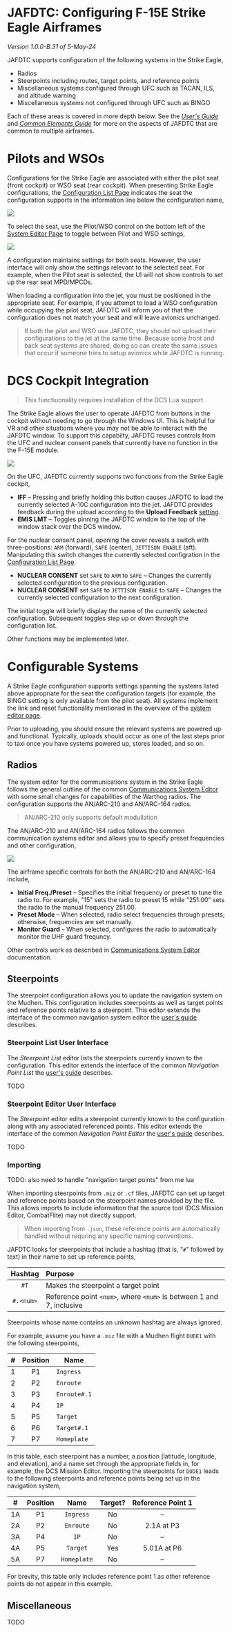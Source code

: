 # JAFDTC: Configuring F-15E Strike Eagle Airframes

*Version 1.0.0-B.31 of 5-May-24*

JAFDTC supports configuration of the following systems in the Strike Eagle,

- Radios
- Steerpoints including routes, target points, and reference points
- Miscellaneous systems configured through UFC such as TACAN, ILS, and altitude warning
- Miscellaneous systems not configured through UFC such as BINGO

Each of these areas is covered in more depth below. See the
[_User's Guide_](https://github.com/51st-Vfw/JAFDTC/tree/master/doc/README.md) and
[_Common Elements Guide_](https://github.com/51st-Vfw/JAFDTC/tree/master/doc/Common_Elements.md)
for more on the aspects of JAFDTC that are common to multiple airframes.

# Pilots and WSOs

Configurations for the Strike Eagle are associated with either the pilot seat (front cockpit)
or WSO seat (rear cockpit). When presenting Strike Eagle configurations, the
[Configuration List Page](https://github.com/51st-Vfw/JAFDTC/tree/master/doc/README.md#configuration-list-page)
indicates the seat the configuration supports in the information line below the configuration
name,

![](images/Strike_Base_Cfg_Seat.png)

To select the seat, use the Pilot/WSO control on the bottom left of the
[System Editor Page](https://github.com/51st-Vfw/JAFDTC/tree/master/doc/README.md#system-editor-page) to toggle between Pilot and WSO settings,

![](images/Strike_Sys_Seat.png)

A configuration maintains settings for both seats. However, the user interface will only show
the settings relevant to the selected seat. For example, when the Pilot seat is selected, the
UI will not show controls to set up the rear seat MPD/MPCDs.

When loading a configuration into the jet, you must be positioned in the appropriate seat. For
example, if you attempt to load a WSO configuration while occupying the pilot seat, JAFDTC will
inform you of that the configuration does not match your seat and will leave avionics
unchanged.

> If both the pilot and WSO use JAFDTC, they should not upload their configurations to the jet
> at the same time. Because some front and back seat systems are shared, doing so can create
> the same issues that occur if someone tries to setup avionics while JAFDTC is running.

# DCS Cockpit Integration

> This functiuonality requires installation of the DCS Lua support. 

The Strike Eagle allows the user to operate JAFDTC from buttons in the cockpit without needing
to go through the Windows UI. This is helpful for VR and other situations where you may not be
able to interact with the JAFDTC window. To support this capabilty, JAFDTC reuses controls from
the UFC and nuclear consent panels that currently have no function in the the F-15E module.

![](images/Strike_Cockpits_JAFDTC.png)

On the UFC, JAFDTC currently supports two functions from the Strike Eagle cockpit,

* **IFF** &ndash; Pressing and briefly holding this button causes JAFDTC to load the
  currently selected A-10C configuration into the jet. JAFDTC provides feedback during the
  upload according to the **Upload Feedback**
  [setting](https://github.com/51st-Vfw/JAFDTC/tree/master/doc/README.md#settings).
* **EMIS LMT** &ndash; Toggles pinning the JAFDTC window to the top of the window stack over
  the DCS window.

For the nuclear consent panel, opening the cover reveals a switch with three-positions:
`ARM` (forward), `SAFE` (center), `JETTISON ENABLE` (aft). Manipulating this switch
changes the currently selected configration in the
[Configuration List Page](https://github.com/51st-Vfw/JAFDTC/tree/master/doc/README.md#configuration-list-page).

* **NUCLEAR CONSENT** set `SAFE` to `ARM` to `SAFE` &ndash; Changes the currently selected
  configuration to the previous configuration.
* **NUCLEAR CONSENT** set `SAFE` to `JETTISON ENABLE` to `SAFE` &ndash; Changes the currently
  selected configuration to the next configuration.

The initial toggle will briefly display the name of the currently selected configuration.
Subsequent toggles step up or down through the configuration list.

Other functions may be implemented later.

# Configurable Systems

A Strike Eagle configuration supports settings spanning the systems listed above appropriate
for the seat the configuration targets (for example, the BINGO setting is only available from
the pilot seat). All systems implement the link and reset functionality mentioned in the
overview of the
[system editor page](https://github.com/51st-Vfw/JAFDTC/tree/master/doc/README.md#system-editor-page).

Prior to uploading, you should ensure the relevant systems are powered up and functional.
Typically, uploads should occur as one of the last steps prior to taxi once you have systems
powered up, stores loaded, and so on.

## Radios

The system editor for the communications system in the Strike Eagle follows the general outline
of the common
[Communications System Editor](https://github.com/51st-Vfw/JAFDTC/tree/master/doc/Common_Elements.md#communications-system-editors)
with some small changes for capabilities of the Warthog radios. The configuration supports the
AN/ARC-210 and AN/ARC-164 radios.

> AN/ARC-210 only supports default moduilation

The AN/ARC-210 and AN/ARC-164 radios follows the common communication systems editor and allows
you to specify preset frequencies and other configuration,

![](images/Strike_Sys_COM_ARC164.png)

The airframe specific controls for both the AN/ARC-210 and AN/ARC-164 include,

- **Initial Freq./Preset** &ndash; Specifies the initial frequency or preset to tune the
  radio to. For example, "15" sets the radio to preset 15 while "251.00" sets the radio to
  the manual frequency 251.00.
- **Preset Mode** &ndash; When selected, radio select frequencies through presets; otherwise,
  frequencies are set manually.
- **Monitor Guard** &ndash; When selected, configures the radio to automatically monitor the
  UHF guard frequncy.

Other controls work as described in
[Communications System Editor](https://github.com/51st-Vfw/JAFDTC/tree/master/doc/Common_Elements.md#communications-system-editors)
documentation.

## Steerpoints

The steerpoint configuration allows you to update the navigation system on the Mudhen. This
configuration includes steerpoints as well as target points and reference points relative to a
steerpoint. This editor extends the interface of the common navigation system editor the
[user's guide](https://github.com/51st-Vfw/JAFDTC/tree/master/doc/README.md#navigation-system-editors)
describes.

### Steerpoint List User Interface

The *Steerpoint List* editor lists the steerpoints currently known to the configuration.
This editor extends the interface of the common *Navigation Point List* the
[user's guide](https://github.com/51st-Vfw/JAFDTC/tree/master/doc/README.md#navigation-point-list)
describes.

TODO

### Steerpoint Editor User Interface

The *Steerpoint* editor edits a steerpoint currently known to the configuration along with any
associated referenced points. This editor extends the interface of the common
*Navigation Point Editor* the
[user's guide](https://github.com/51st-Vfw/JAFDTC/tree/master/doc/README.md#navigation-point-editor)
describes.

TODO

### Importing

TODO: also need to handle "navigation target points" from me lua

When importing steerpoints from `.miz` or `.cf` files, JAFDTC can set up target and reference
points based on the steerpoint names provided by the file. This allows imports to include
information that the source tool (DCS Mission Editor, CombatFlite) may not directly support.

> When importing from `.json`, these reference points are automatically handled without
> requring any specific naming conventions.

JAFDTC looks for steerpoints that include a hashtag (that is, "`#`" followed by text) in their
name to set up reference points,

| Hashtag   |Purpose|
|:---------:|:------|
| `#T`      | Makes the steerpoint a target point |
| `#.<num>` | Reference point `<num>`, where `<num>` is between 1 and 7, inclusive |

Steerpoints whose name contains an unknown hashtag are always ignored.

For example, assume you have a `.miz` file with a Mudhen flight `DUDE1` with the following
steerpoints,

| # | Position | Name |
|:-:|:--------:|------|
| 1 |    P1    | `Ingress` |
| 2 |    P2    | `Enroute` |
| 3 |    P3    | `Enroute#.1` |
| 4 |    P4    | `IP` |
| 5 |    P5    | `Target` |
| 6 |    P6    | `Target#.1` |
| 7 |    P7    | `Homeplate` |

In this table, each steerpoint has a number, a position (latitude, longitude, and elevation),
and a name set through the appropriate fields in, for example, the DCS Mission Editor.
Importing the steerpoints for `DUDE1` leads to the following steerpoints and reference
points being set up in the navigation system,

| #  | Position | Name        | Target? | Reference Point 1 |
|:--:|:--------:|:-----------:|:-------:|:-----------------:|
| 1A |    P1    | `Ingress`   | No      | &ndash;
| 2A |    P2    | `Enroute`   | No      | 2.1A at P3
| 3A |    P4    | `IP`        | No      | &ndash;
| 4A |    P5    | `Target`    | Yes     | 5.01A at P6
| 5A |    P7    | `Homeplate` | No      | &ndash;

For brevity, this table only includes reference point 1 as other reference points do not appear
in this example.

## Miscellaneous

TODO
